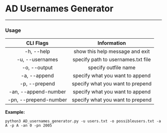 # AD Usernames Generator

---

### Usage

|      CLI Flags       |             Information             |
|:--------------------:|:-----------------------------------:|
| -h, --help           |  show this help message and exit    |
| -u, --usernames      |  specify path to usernames.txt file |
| -o, --output         |  specify outfile name               |
| -a, --append         |  specify what you want to append    |
| -p, --prepend        |  specify what you want to prepend   |
| -an, --append-number |  specify what you want to append    |
| -pn, --prepend-number|  specify what you want to prepend   |

**Example:**

```
python3 AD_usernames_generator.py -u users.txt -o possibleusers.txt -a A -p A -an 0 -pn 2005
```
